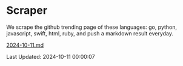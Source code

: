 # Scraper

We scrape the github trending page of these languages: go, python, javascript, swift, html, ruby, and push a markdown result everyday.

[2024-10-11.md](https://github.com/henson/Scraper/blob/master/2024-10-11.md)

Last Updated: 2024-10-11 00:00:07